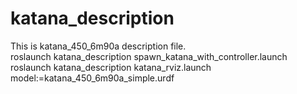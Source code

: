 # katana_description
This is katana_450_6m90a description file.                                                                                                                
roslaunch katana_description spawn_katana_with_controller.launch                                                            roslaunch katana_description katana_rviz.launch model:=katana_450_6m90a_simple.urdf


